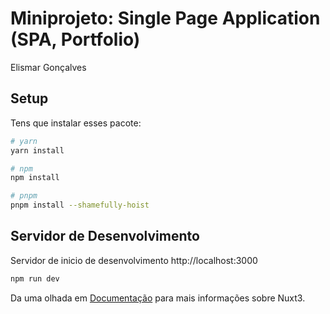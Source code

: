 # Miniprojeto: Single Page Application (SPA, Portfolio)
Elismar Gonçalves  

## Setup

Tens que instalar esses pacote:

```bash
# yarn
yarn install

# npm
npm install

# pnpm
pnpm install --shamefully-hoist
```

## Servidor de Desenvolvimento

Servidor de inicio de desenvolvimento http://localhost:3000

```bash
npm run dev
```

Da uma olhada em  [Documentação](https://v3.nuxtjs.org/guide/deploy/presets) para mais informações sobre Nuxt3.
